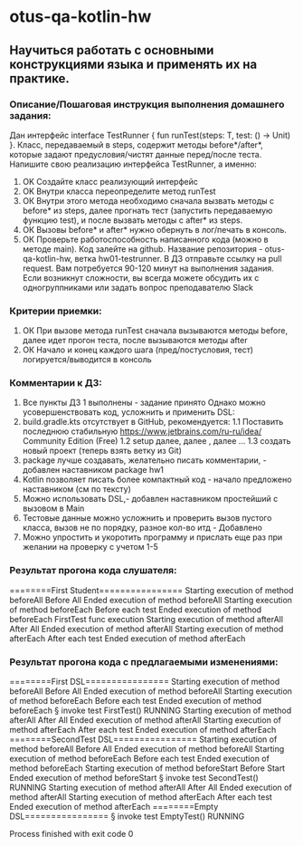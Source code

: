 # otus-qa-kotlin-hw
## Научиться работать с основными конструкциями языка и применять их на практике.

### Описание/Пошаговая инструкция выполнения домашнего задания:
Дан интерфейс interface TestRunner { fun  runTest(steps: T, test: () -> Unit) }. Класс, передаваемый в steps,
содержит методы before*/after*, которые задают предусловия/чистят данные перед/после теста.
Напишите свою реализацию интерфейса TestRunner, а именно:

1. OK Создайте класс реализующий интерфейс
2. OK Внутри класса переопределите метод runTest
3. ОК Внутри этого метода необходимо сначала вызвать методы с before* из steps,
   далее прогнать тест (запустить передаваемую функцию test), и после вызвать методы с after* из steps.
4. ОК Вызовы before* и after* нужно обернуть в лог/печать в консоль.
5. ОК Проверьте работоспособность написанного кода (можно в методе main).
   Код залейте на github. Название репозитория - otus-qa-kotlin-hw, ветка hw01-testrunner.
   В ДЗ отправьте ссылку на pull request.
   Вам потребуется 90-120 минут на выполнения задания.
   Если возникнут сложности, вы всегда можете обсудить их с одногруппниками или задать вопрос преподавателю Slack

### Критерии приемки:

1. ОК При вызове метода runTest сначала вызываются методы before, далее идет прогон теста, после вызываются методы after
2. ОК Начало и конец каждого шага (пред/постусловия, тест) логируется/выводится в консоль

### Комментарии к ДЗ:
1. Все пункты ДЗ 1 выполнены - задание принято
Однако можно усовершенствовать код, усложнить и применить DSL:
2. build.gradle.kts отсутствует в GitHub, рекомендуется:
   1.1 Поставить последнюю стабильную https://www.jetbrains.com/ru-ru/idea/ Community Edition (Free)
   1.2 setup далее, далее , далее ...
   1.3 создать новый проект (теперь взять ветку из Git)
3. package лучше создавать, желательно писать комментарии, -  добавлен наставником package hw1
4. Kotlin позволяет писать более компактный код - начало предложено наставником (см по тексту)
5. Можно использовать DSL,- добавлен наставником простейший с вызовом в Main
6. Тестовые данные можно усложнить и проверить вызов пустого класса, вызов не по порядку, разное кол-во итд - Добавлено
7. Можно упростить и укоротить программу и прислать еще раз при желании на проверку с учетом 1-5


### Результат прогона кода слушателя:

========First Student================
Starting execution of method beforeAll
Before All
Ended execution of method beforeAll
Starting execution of method beforeEach
Before each test
Ended execution of method beforeEach
FirstTest func execution
Starting execution of method afterAll
After All
Ended execution of method afterAll
Starting execution of method afterEach
After each test
Ended execution of method afterEach

### Результат прогона кода с предлагаемыми изменениями:
========First DSL================
Starting execution of method beforeAll
Before All
Ended execution of method beforeAll
Starting execution of method beforeEach
Before each test
Ended execution of method beforeEach
§ invoke test FirstTest() RUNNING
Starting execution of method afterAll
After All
Ended execution of method afterAll
Starting execution of method afterEach
After each test
Ended execution of method afterEach
========SecondTest DSL================
Starting execution of method beforeAll
Before All
Ended execution of method beforeAll
Starting execution of method beforeEach
Before each test
Ended execution of method beforeEach
Starting execution of method beforeStart
Before Start
Ended execution of method beforeStart
§ invoke test SecondTest() RUNNING
Starting execution of method afterAll
After All
Ended execution of method afterAll
Starting execution of method afterEach
After each test
Ended execution of method afterEach
========Empty DSL================
§ invoke test EmptyTest() RUNNING

Process finished with exit code 0
